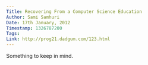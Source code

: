 ```yaml
---
Title: Recovering From a Computer Science Education
Author: Sami Samhuri
Date: 17th January, 2012
Timestamp: 1326787200
Tags: 
Link: http://prog21.dadgum.com/123.html
---
```


Something to keep in mind.

